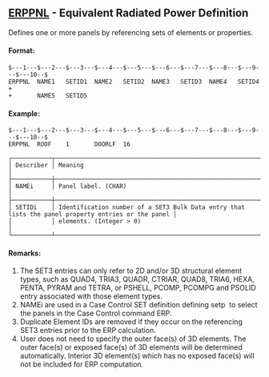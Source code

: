 ## [ERPPNL](https://help.hexagonmi.com/bundle/MSC_Nastran_2022.4/page/Nastran_Combined_Book/qrg/bulkde/TOC.ERPPNL.xhtml) - Equivalent Radiated Power Definition

Defines one or more panels by referencing sets of elements or properties.

#### Format:

```nastran
$---1---$---2---$---3---$---4---$---5---$---6---$---7---$---8---$---9---$---10--$
ERPPNL  NAME1   SETID1  NAME2   SETID2  NAME3   SETID3  NAME4   SETID4  +       
+       NAME5   SETID5                                                          
```

#### Example:

```nastran
$---1---$---2---$---3---$---4---$---5---$---6---$---7---$---8---$---9---$---10--$
ERPPNL  ROOF    1       DOORLF  16                                              
```

```text
┌───────────┬────────────────────────────────────────────────────────────────────────────────────────────────────┐
│ Describer │ Meaning                                                                                            │
├───────────┼────────────────────────────────────────────────────────────────────────────────────────────────────┤
│ NAMEi     │ Panel label. (CHAR)                                                                                │
├───────────┼────────────────────────────────────────────────────────────────────────────────────────────────────┤
│ SETIDi    │ Identification number of a SET3 Bulk Data entry that lists the panel property entries or the panel │
│           │ elements. (Integer > 0)                                                                            │
└───────────┴────────────────────────────────────────────────────────────────────────────────────────────────────┘
```

#### Remarks:

1. The SET3 entries can only refer to 2D and/or 3D structural element types, such as QUAD4, TRIA3, QUADR, CTRIAR, QUAD8, TRIA6, HEXA, PENTA, PYRAM and TETRA, or PSHELL, PCOMP, PCOMPG and PSOLID entry associated with those element types.
2. NAMEi are used in a Case Control SET definition defining  setp  to select the panels in the Case Control command ERP.
3. Duplicate Element IDs are removed if they occur on the referencing SET3 entries prior to the ERP calculation.
4. User does not need to specify the outer face(s) of 3D elements. The outer face(s) or exposed face(s) of 3D elements will be determined automatically. Interior 3D element(s) which has no exposed face(s) will not be included for ERP computation.
